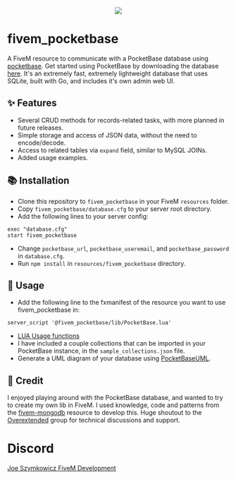 <p align="center">
  <img src="https://github.com/user-attachments/assets/a9d4288b-a036-4d43-9b26-d18761d68d38">
</p>


# fivem_pocketbase

A FiveM resource to communicate with a PocketBase database using [pocketbase](https://www.npmjs.com/package/pocketbase). Get started using PocketBase by downloading the database [here](https://pocketbase.io/docs/). It's an extremely fast, extremely lightweight database that uses SQLite, built with Go, and includes it's own admin web UI.


## ✨ Features

- Several CRUD methods for records-related tasks, with more planned in future releases.
- Simple storage and access of JSON data, without the need to encode/decode.
- Access to related tables via `expand` field, similar to MySQL JOINs.
- Added usage examples.


## 📚 Installation

- Clone this repository to `fivem_pocketbase` in your FiveM `resources` folder.
- Copy `fivem_pocketbase/database.cfg` to your server root directory.
- Add the following lines to your server config:
```
exec "database.cfg"
start fivem_pocketbase
```
- Change `pocketbase_url`, `pocketbase_useremail`, and `pocketbase_password` in `database.cfg`.
- Run `npm install` in `resources/fivem_pocketbase` directory.


## 👀 Usage

- Add the following line to the fxmanifest of the resource you want to use fivem_pocketbase in:
```
server_script '@fivem_pocketbase/lib/PocketBase.lua'
```
- [LUA Usage functions](https://github.com/JoeSzymkowiczFiveM/fivem_pocketbase/blob/main/EXAMPLES.md)
- I have included a couple collections that can be imported in your PocketBase instance, in the `sample_collections.json` file.
- Generate a UML diagram of your database using [PocketBaseUML](https://pocketbase-uml.github.io/).

## 👐 Credit

I enjoyed playing around with the PocketBase database, and wanted to try to create my own lib in FiveM. I used knowledge, code and patterns from the [fivem-mongodb](https://github.com/nbredikhin/fivem-mongodb) resource to develop this. Huge shoutout to the [Overextended](https://github.com/overextended) group for technical discussions and support.


# Discord

[Joe Szymkowicz FiveM Development](https://discord.gg/5vPGxyCB4z)
